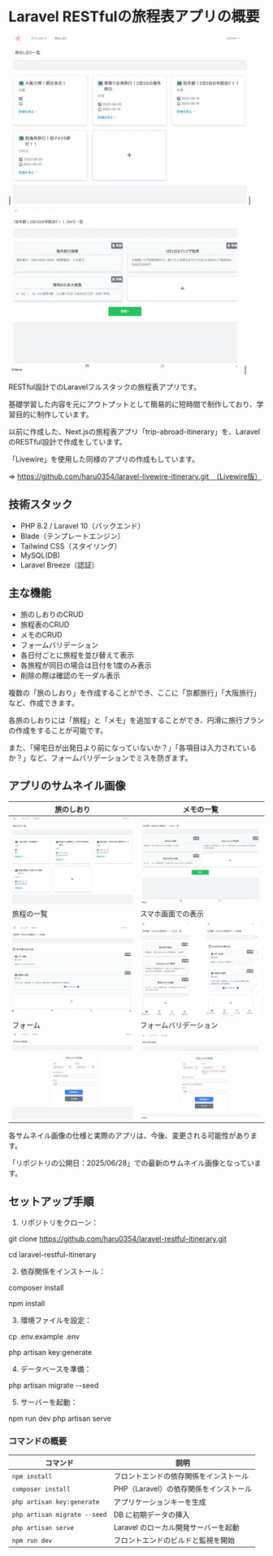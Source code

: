 # Laravel RESTfulの旅程表アプリの概要

| ![旅のしおり](/public/image/laravel-restful-shiori.webp) | ![メモの一覧](/public/image/laravel-restful-memo.webp) |

RESTful設計でのLaravelフルスタックの旅程表アプリです。

基礎学習した内容を元にアウトプットとして簡易的に短時間で制作しており、学習目的に制作しています。

以前に作成した、Next.jsの旅程表アプリ「trip-abroad-itinerary」を、LaravelのRESTful設計で作成をしています。

「Livewire」を使用した同様のアプリの作成もしています。

⇒ https://github.com/haru0354/laravel-livewire-itinerary.git　（Livewire版）

## 技術スタック

- PHP 8.2 / Laravel 10（バックエンド）
- Blade（テンプレートエンジン）
- Tailwind CSS（スタイリング）
- MySQL(DB)
- Laravel Breeze（認証）

## 主な機能

- 旅のしおりのCRUD
- 旅程表のCRUD
- メモのCRUD
- フォームバリデーション
- 各日付ごとに旅程を並び替えて表示
- 各旅程が同日の場合は日付を1度のみ表示
- 削除の際は確認のモーダル表示

複数の「旅のしおり」を作成することができ、ここに「京都旅行」「大阪旅行」など、作成できます。

各旅のしおりには「旅程」と「メモ」を追加することができ、円滑に旅行プランの作成をすることが可能です。

また、「帰宅日が出発日より前になっていないか？」「各項目は入力されているか？」など、フォームバリデーションでミスを防ぎます。

## アプリのサムネイル画像

|旅のしおり | メモの一覧 |
|-------|-------|
| ![旅のしおり](/public/image/laravel-restful-shiori.webp) | ![メモの一覧](/public/image/laravel-restful-memo.webp) |
| 旅程の一覧 | スマホ画面での表示 |
| ![旅程の一覧](/public/image/laravel-restful-ryoteihyou.webp) | ![スマホ画面での表示](/public/image/laravel-restful-sumaho.webp) |
| フォーム | フォームバリデーション |
| ![フォーム](/public/image/laravel-restful-form01.webp) | ![フォームバリデーション](/public/image/laravel-restful-form.webp) |

各サムネイル画像の仕様と実際のアプリは、今後、変更される可能性があります。

「リポジトリの公開日：2025/06/28」での最新のサムネイル画像となっています。

## セットアップ手順

1. リポジトリをクローン：

git clone https://github.com/haru0354/laravel-restful-itinerary.git

cd laravel-restful-itinerary

2. 依存関係をインストール：

composer install

npm install

3. 環境ファイルを設定：

cp .env.example .env

php artisan key:generate

4. データベースを準備：

php artisan migrate --seed

5. サーバーを起動：

npm run dev
php artisan serve

### コマンドの概要

| コマンド                     | 説明                                   |
| ---------------------------- | -------------------------------------- |
| `npm install`                | フロントエンドの依存関係をインストール |
| `composer install`           | PHP（Laravel）の依存関係をインストール |
| `php artisan key:generate`   | アプリケーションキーを生成             |
| `php artisan migrate --seed` | DB に初期データの挿入                  |
| `php artisan serve`          | Laravel のローカル開発サーバーを起動   |
| `npm run dev`                | フロントエンドのビルドと監視を開始     |

